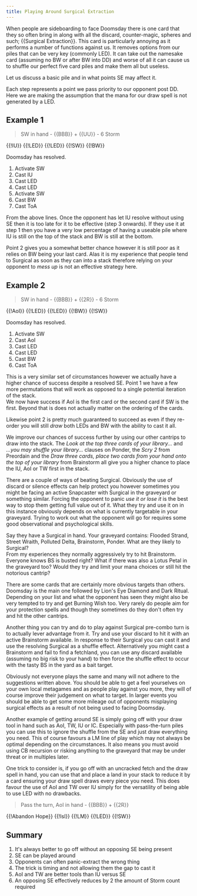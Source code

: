 ```yaml
---
title: Playing Around Surgical Extraction
---
```


When people are sideboarding to face Doomsday there is one card that they so
often bring in along with all the discard, counter-magic, spheres and such;
{{Surgical Extraction}}. This card is particularly annoying as it performs a
number of functions against us. It removes options from our piles that can be
very key (commonly LED). It can take out the namesake card (assuming no BW or
after BW into DD) and worse of all it can cause us to shuffle our perfect five
card piles and make them all but useless.

Let us discuss a basic pile and in what points SE may affect it.

Each step represents a point we pass priority to our opponent post DD.  
Here we are making the assumption that the mana for our draw spell is not
generated by a LED.

## Example 1

> SW in hand - {{BBB}} + {{UU}} - 6 Storm

<pile>{{!IU}} {{!LED}} {{!LED}} {{!SW}} {{!BW}}</pile>

Doomsday has resolved.

1. Activate SW
2. Cast IU
3. Cast LED
4. Cast LED
5. Activate SW
6. Cast BW
7. Cast ToA

From the above lines. Once the opponent has let IU resolve without using SE then
it is too late for it to be effective (step 3 onwards). If they use it at step 1
then you have a very low percentage of having a useable pile where IU is still
on the top of the stack and BW is still at the bottom.

Point 2 gives you a somewhat better chance however it is still poor as it relies
on BW being your last card. Alas it is my experience that people tend to
Surgical as soon as they can into a stack therefore relying on your opponent to
*mess up* is not an effective strategy here.

## Example 2

> SW in hand - {{BBB}} + {{2R}} - 6 Storm

<pile>{{!AoI}} {{!LED}} {{!LED}} {{!BW}} {{!SW}}</pile>

Doomsday has resolved.

1. Activate SW
2. Cast AoI
3. Cast LED
4. Cast LED
5. Cast BW
6. Cast ToA

This is a very similar set of circumstances however we actually have a higher
chance of success despite a resolved SE. Point 1 we have a few more permutations
that will work as opposed to a single potential iteration of the stack.  
We now have success if AoI is the first card or the second card if SW is the
first. Beyond that is does not actually matter on the ordering of the cards.

Likewise point 2 is pretty much guaranteed to succeed as even if they re-order
you will still *draw* both LEDs and BW with the ability to cast it all.

We improve our chances of success further by using our other cantrips to draw
into the stack. The *Look at the top three cards of your library...* and *...you
may shuffle your library...* clauses on Ponder, the *Scry 2* from Preordain and
the *Draw three cards, place two cards from your hand onto the top of your
library* from Brainstorm all give you a higher chance to place the IU, AoI or TW
first in the stack.

There are a couple of ways of beating Surgical. Obviously the use of discard or
silence effects can help protect you however sometimes you might be facing an
active Snapcaster with Surgical in the graveyard or something similar. Forcing
the opponent to panic *use it or lose it* is the best way to stop them getting
full value out of it. What they try and use it on in this instance obviously
depends on what is currently targetable in your graveyard. Trying to work out
what the opponent will go for requires some good observational and psychological
skills.

Say they have a Surgical in hand. Your graveyard contains: Flooded Strand,
Street Wraith, Polluted Delta, Brainstorm, Ponder. What are they likely to
Surgical?  
From my experiences they normally aggressively try to hit Brainstorm. Everyone
knows BS is busted right? What if there was also a Lotus Petal in the graveyard
too? Would they try and limit your mana choices or still hit the notorious
cantrip?

There are some cards that are certainly more obvious targets than others.
Doomsday is the main one followed by Lion's Eye Diamond and Dark Ritual.
Depending on your list and what the opponent has seen they might also be very
tempted to try and get Burning Wish too. Very rarely do people aim for your
protection spells and though they sometimes do they don't often try and hit the
other cantrips.

Another thing you can try and do to play against Surgical pre-combo turn is to
actually lever advantage from it. Try and use your discard to hit it with an
active Brainstorm available. In response to their Surgical you can cast it and
use the resolving Surgical as a shuffle effect. Alternatively you might cast a
Brainstorm and fail to find a fetchland, you can use any discard available
(assuming no big risk to your hand) to then force the shuffle effect to occur
with the tasty BS in the yard as a bait target.

Obviously not everyone plays the same and many will not adhere to the
suggestions written above. You should be able to get a feel yourselves on your
own local metagames and as people play against you more, they will of course
improve their judgement on what to target. In larger events you should be able
to get some more mileage out of opponents misplaying surgical effects as a
result of not being used to facing Doomsday.

Another example of getting around SE is simply going off with your draw tool in
hand such as AoI, TW, IU or IC. Especially with pass-the-turn piles you can use
this to ignore the shuffle from the SE and just draw everything you need. This
of course favours a LM line of play which may not always be optimal depending on
the circumstances. It also means you must avoid using CB recursion or risking
anything to the graveyard that may be under threat or in multiples later.

One trick to consider is, if you go off with an uncracked fetch and the draw
spell in hand, you can use that and place a land in your stack to reduce it by a
card ensuring your draw spell draws every piece you need. This does favour the
use of AoI and TW over IU simply for the versatility of being able to use LED
with no drawbacks.

> Pass the turn, AoI in hand - {{BBB}} + {{2R}}

<pile>{{!Abandon Hope}} {{!Isl}} {{!LM}} {{!LED}} {{!SW}}</pile>

## Summary

1. It's always better to go off without an opposing SE being present
2. SE can be played around
3. Opponents can often panic-extract the wrong thing
4. The trick is timing and not allowing them the gap to cast it
5. AoI and TW are better tools than IU versus SE
6. An opposing SE effectively reduces by 2 the amount of Storm count required
